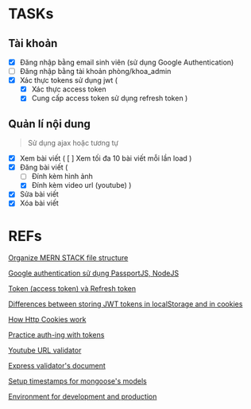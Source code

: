 # TASKs

## Tài khoản

- [x] Đăng nhập bằng email sinh viên (sử dụng Google Authentication) 
- [ ] Đăng nhập bằng tài khoản phòng/khoa_admin 
- [x] Xác thực tokens sử dụng jwt (
	- [x] Xác thực access token
	- [x] Cung cấp access token sử dụng refresh token
)

## Quản lí nội dung
> Sử dụng ajax hoặc tương tự

- [x] Xem bài viết (
	[ ] Xem tối đa 10 bài viết mỗi lần load
)
- [x] Đăng bài viết (
	- [ ] Đính kèm hình ảnh
	- [x] Đính kèm video url (youtube)
)
- [x] Sửa bài viết
- [x] Xóa bài viết

# REFs

[Organize MERN STACK file structure](https://stackoverflow.com/questions/51126472/how-to-organise-file-structure-of-backend-and-frontend-in-mern)

[Google authentication sử dụng PassportJS, NodeJS](https://viblo.asia/p/authentication-with-google-oauth-using-nodejs-passportjs-mongodb-gAm5yqAV5db)

[Token (access token) và Refresh token](https://auth0.com/blog/refresh-tokens-what-are-they-and-when-to-use-them/)

[Differences between storing JWT tokens in localStorage and in cookies](https://stormpath.com/blog/where-to-store-your-jwts-cookies-vs-html5-web-storage)

[How Http Cookies work](https://stackoverflow.com/questions/6922145/what-is-the-difference-between-server-side-cookie-and-client-side-cookie)

[Practice auth-ing with tokens](https://anonystick.com/blog-developer/json-web-token-jwt-thuc-hanh-su-dung-refresh-token-khi-token-het-han-voi-nodejs-va-express-js-2020071649665528)

[Youtube URL validator](https://stackoverflow.com/questions/2964678/jquery-youtube-url-validation-with-regex)

[Express validator's document](https://express-validator.github.io/docs/index.html)

[Setup timestamps for mongoose's models](https://masteringjs.io/tutorials/mongoose/timestamps)

[Environment for development and production](https://stackoverflow.com/questions/55406055/toggle-between-multiple-env-files-like-env-development-with-node-js)